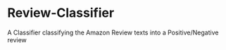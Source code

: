 # Review-Classifier
A Classifier classifying the Amazon Review texts into a Positive/Negative review
